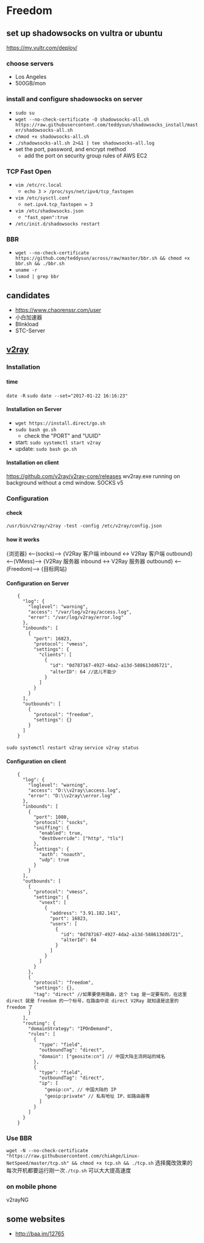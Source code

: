 # Freedom
## set up shadowsocks on vultra or ubuntu
https://my.vultr.com/deploy/
### choose servers
* Los Angeles
* 500GB/mon
### install and configure shadowsocks on server
* `sudo su`
* `wget --no-check-certificate -O shadowsocks-all.sh https://raw.githubusercontent.com/teddysun/shadowsocks_install/master/shadowsocks-all.sh`
* `chmod +x shadowsocks-all.sh`
* `./shadowsocks-all.sh 2>&1 | tee shadowsocks-all.log`
* set the port, password, and encrypt method
    * add the port on security group rules of AWS EC2
### TCP Fast Open
* `vim /etc/rc.local`
    * `echo 3 > /proc/sys/net/ipv4/tcp_fastopen`
* `vim /etc/sysctl.conf`
    * `net.ipv4.tcp_fastopen = 3`
* `vim /etc/shadowsocks.json`
    * `"fast_open":true`
* `/etc/init.d/shadowsocks restart`
### BBR
* `wget --no-check-certificate https://github.com/teddysun/across/raw/master/bbr.sh && chmod +x bbr.sh && ./bbr.sh`
* `uname -r`
* `lsmod | grep bbr`
## candidates
* https://www.chaorenssr.com/user
* 小白加速器
* Blinkload
* STC-Server
## [v2ray](https://toutyrater.github.io/)
### Installation
#### time
`date -R`
`sudo date --set="2017-01-22 16:16:23"`
#### Installation on Server
* `wget https://install.direct/go.sh`
* `sudo bash go.sh`
    * check the "PORT" and "UUID"
* start: `sudo systemctl start v2ray`
* update: `sudo bash go.sh`
#### Installation on client
https://github.com/v2ray/v2ray-core/releases
wv2ray.exe running on background without a cmd window.
SOCKS v5
### Configuration
#### check
`/usr/bin/v2ray/v2ray -test -config /etc/v2ray/config.json`
#### how it works
{浏览器} <--(socks)--> {V2Ray 客户端 inbound <-> V2Ray 客户端 outbound} <--(VMess)-->  {V2Ray 服务器 inbound <-> V2Ray 服务器 outbound} <--(Freedom)--> {目标网站}
#### Configuration on Server

        {
          "log": {
            "loglevel": "warning",
            "access": "/var/log/v2ray/access.log",
            "error": "/var/log/v2ray/error.log"
          },
          "inbounds": [
            {
              "port": 16823,
              "protocol": "vmess",    
              "settings": {
                "clients": [
                  {
                    "id": "0d787167-4927-4da2-a13d-588613dd6721",
                    "alterID": 64 //这儿不能少
                  }
                ]
              }
            }
          ],
          "outbounds": [
            {
              "protocol": "freedom",
              "settings": {}
            }
          ]
        }

`sudo systemctl restart v2ray`
`service v2ray status`
#### Configuration on client

        {
          "log": {
            "loglevel": "warning",
            "access": "D:\\v2ray\\access.log",
            "error": "D:\\v2ray\\error.log"
          },
          "inbounds": [
            {
              "port": 1080,
              "protocol": "socks",
              "sniffing": {
                "enabled": true,
                "destOverride": ["http", "tls"]
              },
              "settings": {
                "auth": "noauth",
                "udp": true
              }
            }
          ],
          "outbounds": [
            {
              "protocol": "vmess",
              "settings": {
                "vnext": [
                  {
                    "address": "3.91.182.141",
                    "port": 16823,  
                    "users": [
                      {
                        "id": "0d787167-4927-4da2-a13d-588613dd6721",
                        "alterId": 64
                      }
                    ]
                  }
                ]
              }
            },
            {
              "protocol": "freedom",
              "settings": {},
              "tag": "direct" //如果要使用路由，这个 tag 是一定要有的，在这里 direct 就是 freedom 的一个标号，在路由中说 direct V2Ray 就知道是这里的 freedom 了
            }    
          ],
          "routing": {
            "domainStrategy": "IPOnDemand",
            "rules": [
              {
                "type": "field",
                "outboundTag": "direct",
                "domain": ["geosite:cn"] // 中国大陆主流网站的域名
              },
              {
                "type": "field",
                "outboundTag": "direct",
                "ip": [
                  "geoip:cn", // 中国大陆的 IP
                  "geoip:private" // 私有地址 IP，如路由器等
                ]
              }
            ]
          }
        }
### Use BBR
`wget -N --no-check-certificate "https://raw.githubusercontent.com/chiakge/Linux-NetSpeed/master/tcp.sh" && chmod +x tcp.sh && ./tcp.sh`
选择魔改效果的
每次开机都要运行刚一次`./tcp.sh`
可以大大提高速度
### on mobile phone
v2rayNG
## some websites

* http://baa.im/12765

